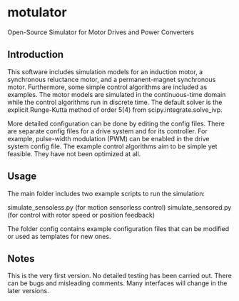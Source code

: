 # motulator
Open-Source Simulator for Motor Drives and Power Converters

Introduction
------------
This software includes simulation models for an induction motor, a synchronous reluctance motor, and a permanent-magnet synchronous motor. Furthermore, some simple control algorithms are included as examples. The motor models are simulated in the continuous-time domain while the control algorithms run in discrete time. The default solver is the explicit Runge-Kutta method of order 5(4) from scipy.integrate.solve_ivp.

More detailed configuration can be done by editing the config files. There are separate config files for a drive system and for its controller. For example, pulse-width modulation (PWM) can be enabled in the drive system config file. The example control algorithms aim to be simple yet feasible. They have not been optimized at all.

Usage
-----
The main folder includes two example scripts to run the simulation:

simulate_sensoless.py (for motion sensorless control)
simulate_sensored.py (for control with rotor speed or position feedback)

The folder config contains example configuration files that can be modified or used as templates for new ones.

Notes
-----
This is the very first version. No detailed testing has been carried out. There can be bugs and misleading comments. Many interfaces will change in the later versions.
